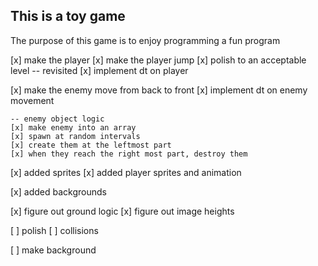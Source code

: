 ## This is a toy game

The purpose of this game is to enjoy programming a fun program

[x] make the player
[x] make the player jump
[x] polish to an acceptable level -- revisited
[x] implement dt on player

[x] make the enemy move from back to front
[x] implement dt on enemy movement

    -- enemy object logic
    [x] make enemy into an array
    [x] spawn at random intervals
    [x] create them at the leftmost part
    [x] when they reach the right most part, destroy them

[x] added sprites
[x] added player sprites and animation

[x] added backgrounds

[x] figure out ground logic
[x] figure out image heights

[ ] polish
[ ] collisions

[ ] make background
